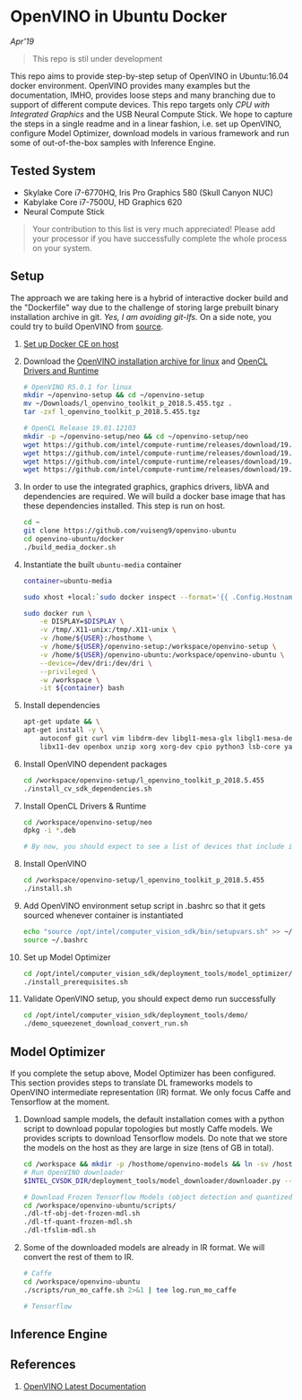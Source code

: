 # OpenVINO in Ubuntu Docker
*Apr'19*

> This repo is stil under development

This repo aims to provide step-by-step setup of OpenVINO in Ubuntu:16.04 docker environment. OpenVINO provides many examples but the documentation, IMHO, provides loose steps and many branching due to support of different compute devices. This repo targets only *CPU with Integrated Graphics* and the USB Neural Compute Stick. We hope to capture the steps in a single readme and in a linear fashion, i.e. set up OpenVINO, configure Model Optimizer, download models in various framework and run some of out-of-the-box samples with Inference Engine.

## Tested System
* Skylake Core i7-6770HQ, Iris Pro Graphics 580 (Skull Canyon NUC)
* Kabylake Core i7-7500U, HD Graphics 620
* Neural Compute Stick
> Your contribution to this list is very much appreciated! Please add your processor if you have successfully complete the whole process on your system.

## Setup
The approach we are taking here is a hybrid of interactive docker build and the "Dockerfile" way due to the challenge of storing large prebuilt binary installation archive in git. *Yes, I am avoiding git-lfs.* On a side note, you could try to build OpenVINO from [source](https://github.com/opencv/dldt).

1. [Set up Docker CE on host](https://docs.docker.com/install/linux/docker-ce/ubuntu/)

2. Download the [OpenVINO installation archive for linux](https://software.intel.com/en-us/openvino-toolkit/choose-download/free-download-linux) and [OpenCL Drivers and Runtime](https://github.com/intel/compute-runtime/releases)
    ```bash
    # OpenVINO R5.0.1 for linux
    mkdir ~/openvino-setup && cd ~/openvino-setup
    mv ~/Downloads/l_openvino_toolkit_p_2018.5.455.tgz .
    tar -zxf l_openvino_toolkit_p_2018.5.455.tgz

    # OpenCL Release 19.01.12103
    mkdir -p ~/openvino-setup/neo && cd ~/openvino-setup/neo
    wget https://github.com/intel/compute-runtime/releases/download/19.01.12103/intel-gmmlib_18.4.0.348_amd64.deb
    wget https://github.com/intel/compute-runtime/releases/download/19.01.12103/intel-igc-core_18.50.1270_amd64.deb
    wget https://github.com/intel/compute-runtime/releases/download/19.01.12103/intel-igc-opencl_18.50.1270_amd64.deb
    wget https://github.com/intel/compute-runtime/releases/download/19.01.12103/intel-opencl_19.01.12103_amd64.deb
    ```
3. In order to use the integrated graphics, graphics drivers, libVA and dependencies are required. We will build a docker base image that has these dependencies installed. This step is run on host.
    ```bash
    cd ~
    git clone https://github.com/vuiseng9/openvino-ubuntu
    cd openvino-ubuntu/docker
    ./build_media_docker.sh
    ```
4. Instantiate the built ```ubuntu-media``` container
    ```bash
    container=ubuntu-media

    sudo xhost +local:`sudo docker inspect --format='{{ .Config.Hostname }}' $container`

    sudo docker run \
        -e DISPLAY=$DISPLAY \
        -v /tmp/.X11-unix:/tmp/.X11-unix \
        -v /home/${USER}:/hosthome \
        -v /home/${USER}/openvino-setup:/workspace/openvino-setup \
        -v /home/${USER}/openvino-ubuntu:/workspace/openvino-ubuntu \
        --device=/dev/dri:/dev/dri \
        --privileged \
        -w /workspace \
        -it ${container} bash
    ```
5. Install dependencies
    ```bash
    apt-get update && \
    apt-get install -y \
        autoconf git curl vim libdrm-dev libgl1-mesa-glx libgl1-mesa-dev sudo pciutils \
        libx11-dev openbox unzip xorg xorg-dev cpio python3 lsb-core yasm clinfo eog
    ```
6. Install OpenVINO dependent packages
    ```bash
    cd /workspace/openvino-setup/l_openvino_toolkit_p_2018.5.455
    ./install_cv_sdk_dependencies.sh
    ```
7. Install OpenCL Drivers & Runtime
    ```bash
    cd /workspace/openvino-setup/neo
    dpkg -i *.deb

    # By now, you should expect to see a list of devices that include iGPU by running "clinfo"
    ```
8. Install OpenVINO
    ```bash
    cd /workspace/openvino-setup/l_openvino_toolkit_p_2018.5.455
    ./install.sh
    ```
9. Add OpenVINO environment setup script in .bashrc so that it gets sourced whenever container is instantiated
    ```bash
    echo "source /opt/intel/computer_vision_sdk/bin/setupvars.sh" >> ~/.bashrc
    source ~/.bashrc
    ```
10. Set up Model Optimizer
    ```bash
    cd /opt/intel/computer_vision_sdk/deployment_tools/model_optimizer/install_prerequisites
    ./install_prerequisites.sh
    ```
11. Validate OpenVINO setup, you should expect demo run successfully
    ```bash
    cd /opt/intel/computer_vision_sdk/deployment_tools/demo/
    ./demo_squeezenet_download_convert_run.sh
    ```

## Model Optimizer
If you complete the setup above, Model Optimizer has been configured. This section provides steps to translate DL frameworks models to OpenVINO intermediate representation (IR) format. We only focus Caffe and Tensorflow at the moment.

1. Download sample models, the default installation comes with a python script to download popular topologies but mostly Caffe models. We provides scripts to download Tensorflow models. Do note that we store the models on the host as they are large in size (tens of GB in total).
   ```bash
   cd /workspace && mkdir -p /hosthome/openvino-models && ln -sv /hosthome/openvino-models .
   # Run OpenVINO downloader
   $INTEL_CVSDK_DIR/deployment_tools/model_downloader/downloader.py --all -o /hosthome/openvino-models

   # Download Frozen Tensorflow Models (object detection and quantized)
   cd /workspace/openvino-ubuntu/scripts/
   ./dl-tf-obj-det-frozen-mdl.sh
   ./dl-tf-quant-frozen-mdl.sh
   ./dl-tfslim-mdl.sh
   ```
2. Some of the downloaded models are already in IR format. We will convert the rest of them to IR. 
   ```bash
   # Caffe
   cd /workspace/openvino-ubuntu
   ./scripts/run_mo_caffe.sh 2>&1 | tee log.run_mo_caffe

   # Tensorflow
   ```

## Inference Engine


## References
1. [OpenVINO Latest Documentation](https://docs.openvinotoolkit.org/)
